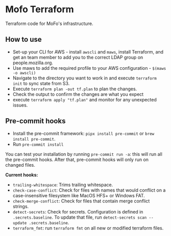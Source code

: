 # Mofo Terraform

Terraform code for MoFo's infrastructure.

## How to use

- Set-up your CLI for AWS - install `awscli` and `maws`, install Terraform, and get an team member to add you to the correct LDAP group on people.mozilla.org.
- Use maws to add the required profile to your AWS configuration - `$(maws -o awscli)`
- Navigate to the directory you want to work in and execute `terraform init` to sync state from S3.
- Execute `terraform plan -out tf.plan` to plan the changes.
- Check the output to confirm the changes are what you expect
- execute `terraform apply "tf.plan"` and monitor for any unexpected issues.

## Pre-commit hooks

- Install the pre-commit framework: `pipx install pre-commit` or `brew install pre-commit`.
- Run `pre-commit install`

You can test your installation by running `pre-commit run -a`: this will run all the pre-commit hooks. After that, pre-commit hooks will only run on changed files.

**Current hooks:**
- `trailing-whitespace`: Trims trailing whitespace.
- `check-case-conflict`: Check for files with names that would conflict on a case-insensitive filesystem like MacOS HFS+ or Windows FAT.
- `check-merge-conflict`: Check for files that contain merge conflict strings.
- `detect-secrets`: Check for secrets. Configuration is defined in `.secrets.baseline`. To update that file, run `detect-secrets scan --update .secrets.baseline`.
- `terraform_fmt`: run `terraform fmt` on all new or modified terraform files.
